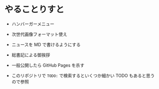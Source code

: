 # やることりすと

- ハンバーガーメニュー
- 次世代画像フォーマット使え
- ニュースを MD で書けるようにする
- 総書記による御挨拶
- 一般公開したら GitHub Pages を杀す

- このリポジトリで `TODO:` で検索するといくつか細かい TODO もあると思うので参照
